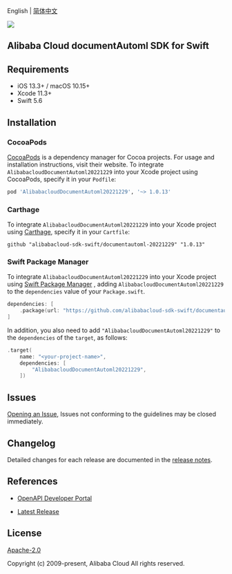 English | [简体中文](README-CN.md)

![](https://aliyunsdk-pages.alicdn.com/icons/AlibabaCloud.svg)

## Alibaba Cloud documentAutoml SDK for Swift

## Requirements

- iOS 13.3+ / macOS 10.15+
- Xcode 11.3+
- Swift 5.6

## Installation

### CocoaPods

[CocoaPods](https://cocoapods.org) is a dependency manager for Cocoa projects. For usage and installation instructions, visit their website. To integrate `AlibabacloudDocumentAutoml20221229` into your Xcode project using CocoaPods, specify it in your `Podfile`:

```ruby
pod 'AlibabacloudDocumentAutoml20221229', '~> 1.0.13'
```

### Carthage

To integrate `AlibabacloudDocumentAutoml20221229` into your Xcode project using [Carthage](https://github.com/Carthage/Carthage), specify it in your `Cartfile`:

```ogdl
github "alibabacloud-sdk-swift/documentautoml-20221229" "1.0.13"
```

### Swift Package Manager

To integrate `AlibabacloudDocumentAutoml20221229` into your Xcode project using [Swift Package Manager](https://swift.org/package-manager/) , adding `AlibabacloudDocumentAutoml20221229` to the `dependencies` value of your `Package.swift`.

```swift
dependencies: [
    .package(url: "https://github.com/alibabacloud-sdk-swift/documentautoml-20221229.git", from: "1.0.13")
]
```

In addition, you also need to add `"AlibabacloudDocumentAutoml20221229"` to the `dependencies` of the `target`, as follows:

```swift
.target(
    name: "<your-project-name>",
    dependencies: [
        "AlibabacloudDocumentAutoml20221229",
    ])
```

## Issues

[Opening an Issue](https://github.com/alibabacloud-sdk-swift/documentautoml-20221229/issues/new), Issues not conforming to the guidelines may be closed immediately.

## Changelog

Detailed changes for each release are documented in the [release notes](./ChangeLog.txt).

## References

* [OpenAPI Developer Portal](https://next.api.alibabacloud.com/home)
- [Latest Release](https://github.com/alibabacloud-sdk-swift/documentautoml-20221229)

## License

[Apache-2.0](http://www.apache.org/licenses/LICENSE-2.0)

Copyright (c) 2009-present, Alibaba Cloud All rights reserved.
